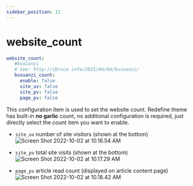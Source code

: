 ```yaml
---
sidebar_position: 11
---
```



# website_count

````yaml
website_count:
   #busuanzi
   # See: http://ibruce.info/2015/04/04/busuanzi/
   busuanzi_count:
     enable: false
     site_uv: false
     site_pv: false
     page_pv: false
````

This configuration item is used to set the website count. Redefine theme has built-in **no garlic** count, no additional configuration is required, just directly select the count item you want to enable.

- `site_uv` number of site visitors (shown at the bottom)
   ![Screen Shot 2022-10-02 at 10.16.54 AM](https://evan.beee.top/img/Screen%20Shot%202022-10-02%20at%2010.16.54%20AM.png)

- `site_pv` total site visits (shown at the bottom)
   ![Screen Shot 2022-10-02 at 10.17.29 AM](https://evan.beee.top/img/Screen%20Shot%202022-10-02%20at%2010.17.29%20AM.png)

- `page_pv` article read count (displayed on article content page)
   ![Screen Shot 2022-10-02 at 10.18.42 AM](https://evan.beee.top/img/Screen%20Shot%202022-10-02%20at%2010.18.42%20AM.png)

